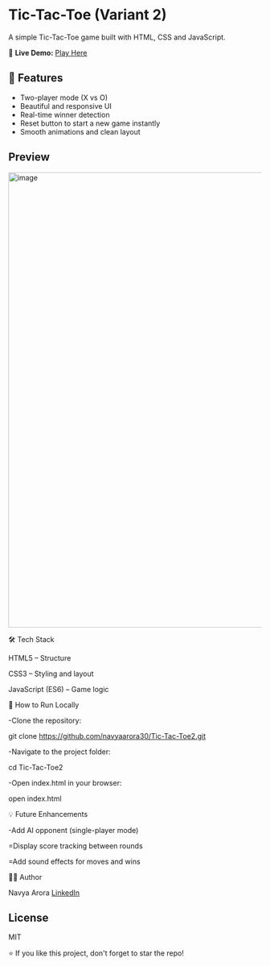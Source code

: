 # Tic-Tac-Toe (Variant 2)

A simple Tic-Tac-Toe game built with HTML, CSS and JavaScript.

🎯 **Live Demo:** [Play Here](https://navyaarora30.github.io/Tic-Tac-Toe2/)

## 🚀 Features

- Two-player mode (X vs O)
- Beautiful and responsive UI
- Real-time winner detection
- Reset button to start a new game instantly
- Smooth animations and clean layout

## Preview
<img width="1919" height="904" alt="image" src="https://github.com/user-attachments/assets/b4053b19-7567-42fb-940f-82c1293dcb9d" />

🛠️ Tech Stack

HTML5 – Structure

CSS3 – Styling and layout

JavaScript (ES6) – Game logic

📂 How to Run Locally

-Clone the repository:

   git clone https://github.com/navyaarora30/Tic-Tac-Toe2.git

-Navigate to the project folder:

   cd Tic-Tac-Toe2

-Open index.html in your browser:

  open index.html

💡 Future Enhancements

-Add AI opponent (single-player mode)

=Display score tracking between rounds

=Add sound effects for moves and wins

👩‍💻 Author

Navya Arora
[LinkedIn](https://linkedin.com/in/aroranavya30)

## License
MIT

⭐ If you like this project, don't forget to star the repo!
